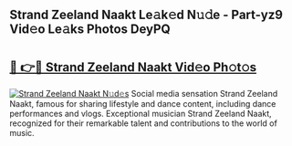 ## Strand Zeeland Naakt Le𝚊k𝚎d N𝚞𝚍e - Part-yz9 Vid𝚎o Le𝚊ks Photos DeyPQ

# <h2><a href="http://fb07dac.evod.top/?m=Strand+Zeeland+Naakt">🔗 👉🔴 Strand Zeeland Naakt Vid𝚎o Ph𝚘t𝚘s</a></h2>

[![Strand Zeeland Naakt N𝚞d𝚎s](https://i.imgur.com/8V9OHl7.gif)](http://fb07dac.evod.top/?m=Strand+Zeeland+Naakt)
Social media sensation Strand Zeeland Naakt, famous for sharing lifestyle and dance content, including dance performances and vlogs. Exceptional musician Strand Zeeland Naakt, recognized for their remarkable talent and contributions to the world of music. 
